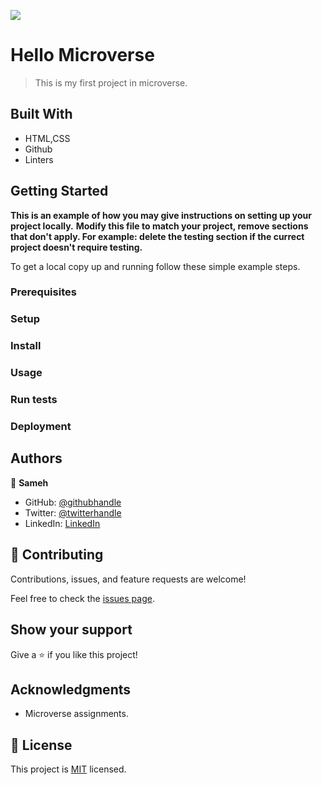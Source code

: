 ![](https://img.shields.io/badge/Microverse-blueviolet)

# Hello Microverse

> This is my first project in microverse.

## Built With

- HTML,CSS
- Github
- Linters

## Getting Started

**This is an example of how you may give instructions on setting up your project locally.**
**Modify this file to match your project, remove sections that don't apply. For example: delete the testing section if the currect project doesn't require testing.**

To get a local copy up and running follow these simple example steps.

### Prerequisites

### Setup

### Install

### Usage

### Run tests

### Deployment

## Authors

👤 **Sameh**

- GitHub: [@githubhandle](https://github.com/sameh080081)
- Twitter: [@twitterhandle](https://twitter.com/sameh080081)
- LinkedIn: [LinkedIn](https://linkedin.com/in/sameh080081)

## 🤝 Contributing

Contributions, issues, and feature requests are welcome!

Feel free to check the [issues page](../../issues/).

## Show your support

Give a ⭐️ if you like this project!

## Acknowledgments

- Microverse assignments.

## 📝 License

This project is [MIT](./MIT.md) licensed.
